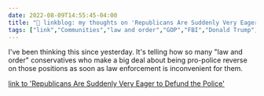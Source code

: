 ```yaml
---
date: 2022-08-09T14:55:45-04:00
title: "🔗 linkblog: my thoughts on 'Republicans Are Suddenly Very Eager to Defund the Police'"
tags: ["link","Communities","law and order","GOP","FBI","Donald Trump","Lauren Boebert","Marjorie Taylor Greene"]
---
```

I've been thinking this since yesterday. It's telling how so many "law and order" conservatives who make a big deal about being pro-police reverse on those positions as soon as law enforcement is inconvenient for them.
 

[link to 'Republicans Are Suddenly Very Eager to Defund the Police'](https://www.vice.com/en/article/xgywzd/republicans-defund-the-fbi)

